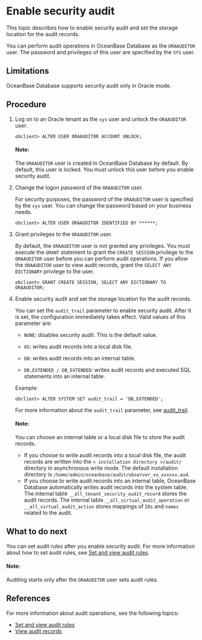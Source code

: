# Enable security audit

This topic describes how to enable security audit and set the storage location for the audit records. 

You can perform audit operations in OceanBase Database as the `ORAAUDITOR` user. The password and privileges of this user are specified by the `SYS` user. 

## Limitations

OceanBase Database supports security audit only in Oracle mode. 

## Procedure

1. Log on to an Oracle tenant as the `sys` user and unlock the `ORAAUDITOR` user. 

   ```shell
   obclient> ALTER USER ORAAUDITOR ACCOUNT UNLOCK;
   ```

   <main id="notice" type='explain'>
      <h4>Note:</h4>
      <p>The <code>ORAAUDITOR</code> user is created in OceanBase Database by default. By default, this user is locked. You must unlock this user before you enable security audit. </p>
   </main>

2. Change the logon password of the `ORAAUDITOR` user. 

   For security purposes, the password of the `ORAAUDITOR` user is specified by the `sys` user. You can change the password based on your business needs. 

   ```shell
   obclient> ALTER USER ORAAUDITOR IDENTIFIED BY ******;
   ```

3. Grant privileges to the `ORAAUDITOR` user. 

   By default, the `ORAAUDITOR` user is not granted any privileges. You must execute the `GRANT` statement to grant the `CREATE SESSION` privilege to the `ORAAUDITOR` user before you can perform audit operations. If you allow the `ORAAUDITOR` user to view audit records, grant the `SELECT ANY DICTIONARY` privilege to the user. 

   ```shell
   obclient> GRANT CREATE SESSION, SELECT ANY DICTIONARY TO ORAAUDITOR;
   ```

4. Enable security audit and set the storage location for the audit records. 

   You can set the `audit_trail` parameter to enable security audit. After it is set, the configuration immediately takes effect. Valid values of this parameter are:

   * `NONE`: disables security audit. This is the default value. 

   * `OS`: writes audit records into a local disk file. 

   * `DB`: writes audit records into an internal table. 

   * `DB,EXTENDED / DB_EXTENDED`: writes audit records and executed SQL statements into an internal table. 

   Example:

   ```shell
   obclient> ALTER SYSTEM SET audit_trail = 'DB,EXTENDED';
   ```

   For more information about the `audit_trail` parameter, see [audit_trail](../../../700.reference/500.system-reference/100.system-configuration-items/400.tenant-level-configuration-items/200.audit_trail.md). 

   <main id="notice" type='explain'>
      <h4>Note:</h4>
      <p>You can choose an internal table or a local disk file to store the audit records.</p>
      <ul>
      <li>If you choose to write audit records into a local disk file, the audit records are written into the <code>< installation directory >/audit/</code> directory in asynchronous write mode. The default installation directory is <code>/home/admin/oceanbase/audit/observer_xx_xxxxxx.aud</code>. </li>
      <li>If you choose to write audit records into an internal table, OceanBase Database automatically writes audit records into the system table. The internal table <code>__all_tenant_security_audit_record</code> stores the audit records. The internal table <code>__all_virtual_audit_operation</code> or <code>__all_virtual_audit_action</code> stores mappings of <code>IDs</code> and <code>names</code> related to the audit. </li>
      </ul>
   </main>

## What to do next

You can set audit rules after you enable security audit. For more information about how to set audit rules, see [Set and view audit rules](../600.security-audit/300.set-up-and-view-audit-rules.md). 

   <main id="notice" type='explain'>
      <h4>Note:</h4>
      <p>Auditing starts only after the <code>ORAAUDITOR</code> user sets audit rules. </p>
   </main>

## References

For more information about audit operations, see the following topics:

* [Set and view audit rules](../600.security-audit/300.set-up-and-view-audit-rules.md)
* [View audit records](../600.security-audit/500.audit-records.md)
